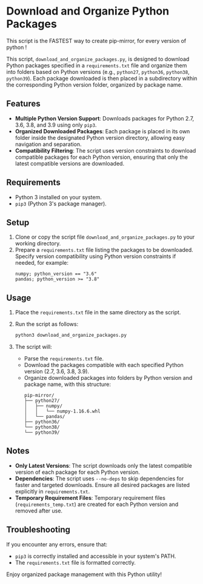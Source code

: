 # Download and Organize Python Packages
This script is the FASTEST way to create pip-mirror, for every version of python !


This script, `download_and_organize_packages.py`, is designed to download Python packages specified in a `requirements.txt` file and organize them into folders based on Python versions (e.g., `python27`, `python36`, `python38`, `python39`). Each package downloaded is then placed in a subdirectory within the corresponding Python version folder, organized by package name.

## Features

- **Multiple Python Version Support**: Downloads packages for Python 2.7, 3.6, 3.8, and 3.9 using only `pip3`.
- **Organized Downloaded Packages**: Each package is placed in its own folder inside the designated Python version directory, allowing easy navigation and separation.
- **Compatibility Filtering**: The script uses version constraints to download compatible packages for each Python version, ensuring that only the latest compatible versions are downloaded.

## Requirements

- Python 3 installed on your system.
- `pip3` (Python 3's package manager).

## Setup

1. Clone or copy the script file `download_and_organize_packages.py` to your working directory.
2. Prepare a `requirements.txt` file listing the packages to be downloaded. Specify version compatibility using Python version constraints if needed, for example:
   ```
   numpy; python_version == "3.6"
   pandas; python_version >= "3.8"
   ```

## Usage

1. Place the `requirements.txt` file in the same directory as the script.
2. Run the script as follows:

   ```bash
   python3 download_and_organize_packages.py
   ```

3. The script will:
   - Parse the `requirements.txt` file.
   - Download the packages compatible with each specified Python version (2.7, 3.6, 3.8, 3.9).
   - Organize downloaded packages into folders by Python version and package name, with this structure:
     ```
     pip-mirror/
     ├── python27/
     │   ├── numpy/
     │   │   └── numpy-1.16.6.whl
     │   └── pandas/
     ├── python36/
     └── python38/
     └── python39/
     ```

## Notes

- **Only Latest Versions**: The script downloads only the latest compatible version of each package for each Python version.
- **Dependencies**: The script uses `--no-deps` to skip dependencies for faster and targeted downloads. Ensure all desired packages are listed explicitly in `requirements.txt`.
- **Temporary Requirement Files**: Temporary requirement files (`requirements_temp.txt`) are created for each Python version and removed after use.

## Troubleshooting

If you encounter any errors, ensure that:
- `pip3` is correctly installed and accessible in your system's PATH.
- The `requirements.txt` file is formatted correctly.

Enjoy organized package management with this Python utility!
